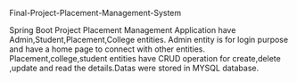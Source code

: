 Final-Project-Placement-Management-System

Spring Boot Project Placement Management Application have Admin,Student,Placement,College entities.
Admin entity is for login purpose and have a home page to connect with other entities.
Placement,college,student entities have CRUD operation for create,delete ,update and read the details.Datas were stored in MYSQL database.
